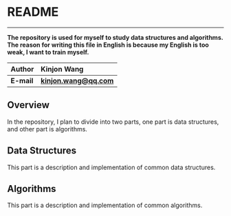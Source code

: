 # README    
---
**The repository is used for myself to study data structures and
algorithms. The reason for writing this file in English is because
my English is too weak, I want to train myself.**    


|Author|Kinjon Wang|
|-|:-|
|**E-mail**|**kinjon.wang@qq.com**|


## Overview    
In the repository, I plan to divide into two parts, one part is
data structures, and other part is algorithms.    
## Data Structures
This part is a description and implementation of common data structures.    
## Algorithms
This part is a description and implementation of common algorithms.    


